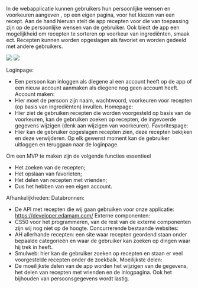 In de webapplicatie kunnen gebruikers hun persoonlijke wensen en voorkeuren aangeven , op een eigen pagina, voor het kiezen van een recept. Aan de hand hiervan stelt de app recepten voor die van toepassing zijn op de persoonlijke wensen van de gebruiker. Ook biedt de app een mogelijkheid om recepten te sorteren op voorkeur van ingrediënten, smaak ect. 
Recepten kunnen worden opgeslagen als favoriet en worden gedeeld met andere gebruikers.

<img src="http://preview.ibb.co/jTYBXR/IMG_4477.jpg" />
<img src="http://preview.ibb.co/bH2S6m/IMG_4478.jpg" />

Loginpage:
- Een persoon kan inloggen als diegene al een account heeft op de app of een nieuw account aanmaken als diegene nog geen account heeft.
Account maken:
- Hier moet de persoon zijn naam, wachtwoord, voorkeuren voor recepten (op basis van ingrediënten) invullen. 
Homepage:
- Hier ziet de gebruiken recepten die worden voorgesteld op basis van de voorkeuren, kan de gebruiken zoeken op recepten, de ingevoerde gegevens wijzigen (denk aan wijzigen van voorkeuren).
Favoritespage:
- Hier kan de gebruiker opgeslagen recepten zien, deze recepten bekijken en deze verwijderen.
Op elk gewenst moment kan de gebruiker uitloggen en teruggaan naar de loginpage.

Om een MVP te maken zijn de volgende functies essentieel
- Het zoeken van de recepten;
- Het opslaan van favorieten;
- Het delen van recepten met vrienden;
- Dus het hebben van een eigen account.

Afhankelijkheden:
Databronnen:
- De API met recepten die wij gaan gebruiken voor onze applicatie: https://developer.edamam.com/
Externe componenten:
- CS50 voor het programmeren, van de rest van de externe componenten zijn wij nog niet op de hoogte.
Concurrerende bestaande websites:
- AH allerhande recepten: een site waar recepten geordend staan onder bepaalde categorieën en waar de gebruiker kan zoeken op dingen waar hij trek in heeft.
- Smulweb: hier kan de gebruiker zoeken op recepten en staan er veel voorgestelde recepten onder de zoekbalk.
Moeilijkste delen:
- De moeilijkste delen van de app worden het wijzigen van de gegevens, het delen van recepten met vrienden en de inlogpagina. Ook het bijhouden van persoonsgegevens wordt lastig.

